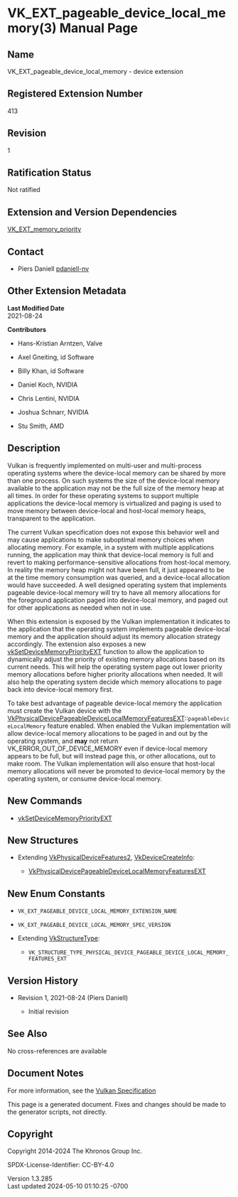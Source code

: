 # VK_EXT_pageable_device_local_memory(3) Manual Page

## Name

VK_EXT_pageable_device_local_memory - device extension



## <a href="#_registered_extension_number" class="anchor"></a>Registered Extension Number

413

## <a href="#_revision" class="anchor"></a>Revision

1

## <a href="#_ratification_status" class="anchor"></a>Ratification Status

Not ratified

## <a href="#_extension_and_version_dependencies" class="anchor"></a>Extension and Version Dependencies

[VK_EXT_memory_priority](https://registry.khronos.org/vulkan/specs/1.3-extensions/man/html/VK_EXT_memory_priority.html)  

## <a href="#_contact" class="anchor"></a>Contact

- Piers Daniell <a
  href="https://github.com/KhronosGroup/Vulkan-Docs/issues/new?body=%5BVK_EXT_pageable_device_local_memory%5D%20@pdaniell-nv%0A*Here%20describe%20the%20issue%20or%20question%20you%20have%20about%20the%20VK_EXT_pageable_device_local_memory%20extension*"
  target="_blank" rel="nofollow noopener"><em></em>pdaniell-nv</a>

## <a href="#_other_extension_metadata" class="anchor"></a>Other Extension Metadata

**Last Modified Date**  
2021-08-24

**Contributors**  
- Hans-Kristian Arntzen, Valve

- Axel Gneiting, id Software

- Billy Khan, id Software

- Daniel Koch, NVIDIA

- Chris Lentini, NVIDIA

- Joshua Schnarr, NVIDIA

- Stu Smith, AMD

## <a href="#_description" class="anchor"></a>Description

Vulkan is frequently implemented on multi-user and multi-process
operating systems where the device-local memory can be shared by more
than one process. On such systems the size of the device-local memory
available to the application may not be the full size of the memory heap
at all times. In order for these operating systems to support multiple
applications the device-local memory is virtualized and paging is used
to move memory between device-local and host-local memory heaps,
transparent to the application.

The current Vulkan specification does not expose this behavior well and
may cause applications to make suboptimal memory choices when allocating
memory. For example, in a system with multiple applications running, the
application may think that device-local memory is full and revert to
making performance-sensitive allocations from host-local memory. In
reality the memory heap might not have been full, it just appeared to be
at the time memory consumption was queried, and a device-local
allocation would have succeeded. A well designed operating system that
implements pageable device-local memory will try to have all memory
allocations for the foreground application paged into device-local
memory, and paged out for other applications as needed when not in use.

When this extension is exposed by the Vulkan implementation it indicates
to the application that the operating system implements pageable
device-local memory and the application should adjust its memory
allocation strategy accordingly. The extension also exposes a new
[vkSetDeviceMemoryPriorityEXT](https://registry.khronos.org/vulkan/specs/1.3-extensions/man/html/vkSetDeviceMemoryPriorityEXT.html)
function to allow the application to dynamically adjust the priority of
existing memory allocations based on its current needs. This will help
the operating system page out lower priority memory allocations before
higher priority allocations when needed. It will also help the operating
system decide which memory allocations to page back into device-local
memory first.

To take best advantage of pageable device-local memory the application
must create the Vulkan device with the
[VkPhysicalDevicePageableDeviceLocalMemoryFeaturesEXT](https://registry.khronos.org/vulkan/specs/1.3-extensions/man/html/VkPhysicalDevicePageableDeviceLocalMemoryFeaturesEXT.html)::`pageableDeviceLocalMemory`
feature enabled. When enabled the Vulkan implementation will allow
device-local memory allocations to be paged in and out by the operating
system, and **may** not return VK_ERROR_OUT_OF_DEVICE_MEMORY even if
device-local memory appears to be full, but will instead page this, or
other allocations, out to make room. The Vulkan implementation will also
ensure that host-local memory allocations will never be promoted to
device-local memory by the operating system, or consume device-local
memory.

## <a href="#_new_commands" class="anchor"></a>New Commands

- [vkSetDeviceMemoryPriorityEXT](https://registry.khronos.org/vulkan/specs/1.3-extensions/man/html/vkSetDeviceMemoryPriorityEXT.html)

## <a href="#_new_structures" class="anchor"></a>New Structures

- Extending [VkPhysicalDeviceFeatures2](https://registry.khronos.org/vulkan/specs/1.3-extensions/man/html/VkPhysicalDeviceFeatures2.html),
  [VkDeviceCreateInfo](https://registry.khronos.org/vulkan/specs/1.3-extensions/man/html/VkDeviceCreateInfo.html):

  - [VkPhysicalDevicePageableDeviceLocalMemoryFeaturesEXT](https://registry.khronos.org/vulkan/specs/1.3-extensions/man/html/VkPhysicalDevicePageableDeviceLocalMemoryFeaturesEXT.html)

## <a href="#_new_enum_constants" class="anchor"></a>New Enum Constants

- `VK_EXT_PAGEABLE_DEVICE_LOCAL_MEMORY_EXTENSION_NAME`

- `VK_EXT_PAGEABLE_DEVICE_LOCAL_MEMORY_SPEC_VERSION`

- Extending [VkStructureType](https://registry.khronos.org/vulkan/specs/1.3-extensions/man/html/VkStructureType.html):

  - `VK_STRUCTURE_TYPE_PHYSICAL_DEVICE_PAGEABLE_DEVICE_LOCAL_MEMORY_FEATURES_EXT`

## <a href="#_version_history" class="anchor"></a>Version History

- Revision 1, 2021-08-24 (Piers Daniell)

  - Initial revision

## <a href="#_see_also" class="anchor"></a>See Also

No cross-references are available

## <a href="#_document_notes" class="anchor"></a>Document Notes

For more information, see the <a
href="https://registry.khronos.org/vulkan/specs/1.3-extensions/html/vkspec.html#VK_EXT_pageable_device_local_memory"
target="_blank" rel="noopener">Vulkan Specification</a>

This page is a generated document. Fixes and changes should be made to
the generator scripts, not directly.

## <a href="#_copyright" class="anchor"></a>Copyright

Copyright 2014-2024 The Khronos Group Inc.

SPDX-License-Identifier: CC-BY-4.0

Version 1.3.285  
Last updated 2024-05-10 01:10:25 -0700
